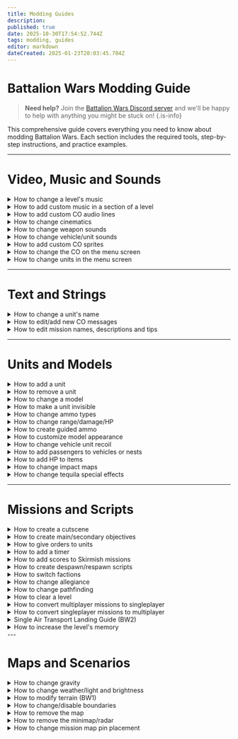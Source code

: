 ```yaml
---
title: Modding Guides
description: 
published: true
date: 2025-10-30T17:54:52.744Z
tags: modding, guides
editor: markdown
dateCreated: 2025-01-23T20:03:45.704Z
---
```


# Battalion Wars Modding Guide

> **Need help?** Join the [Battalion Wars Discord server](https://discord.gg/aPvrTsDARJ) and we'll be happy to help with anything you might be stuck on!
{.is-info}

This comprehensive guide covers everything you need to know about modding Battalion Wars. Each section includes the required tools, step-by-step instructions, and practice examples.

---

# Video, Music and Sounds

<details>
<summary>How to change a level's music</summary>

**Tools you need:**
- [List tools here]

**The guide:**
- [Step-by-step instructions]

**Example to practice:**
- [Practice example with specific files/levels]

</details>

<details>
<summary>How to add custom music in a section of a level</summary>

**Tools you need:**
- [List tools here]

**The guide:**
- [Step-by-step instructions]

**Example to practice:**
- [Practice example with specific files/levels]

</details>

<details>
<summary>How to add custom CO audio lines</summary>

**Tools you need:**
- [List tools here]

**The guide:**
- [Step-by-step instructions]

**Example to practice:**
- [Practice example with specific files/levels]

</details>

<details>
<summary>How to change cinematics</summary>

**Tools you need:**
- [List tools here]

**The guide:**
- [Step-by-step instructions]

**Example to practice:**
- [Practice example with specific files/levels]

</details>

<details>
<summary>How to change weapon sounds</summary>

**Tools you need:**
- [List tools here]

**The guide:**
- [Step-by-step instructions]

**Example to practice:**
- [Practice example with specific files/levels]

</details>

<details>
<summary>How to change vehicle/unit sounds</summary>

**Tools you need:**
- [List tools here]

**The guide:**
- [Step-by-step instructions]

**Example to practice:**
- [Practice example with specific files/levels]

</details>

<details>
<summary>How to add custom CO sprites</summary>

**Tools you need:**
- [List tools here]

**The guide:**
- [Step-by-step instructions]

**Example to practice:**
- [Practice example with specific files/levels]

</details>

<details>
<summary>How to change the CO on the menu screen</summary>

**Tools you need:**
- [List tools here]

**The guide:**
- [Step-by-step instructions]

**Example to practice:**
- [Practice example with specific files/levels]

</details>

<details>
<summary>How to change units in the menu screen</summary>

**Tools you need:**
- [List tools here]

**The guide:**
- [Step-by-step instructions]

**Example to practice:**
- [Practice example with specific files/levels]

</details>

---

# Text and Strings

<details>
<summary>How to change a unit's name</summary>

**Tools you need:**
- [List tools here]

**The guide:**
- [Step-by-step instructions]

**Example to practice:**
- [Practice example with specific files/levels]

</details>

<details>
<summary>How to edit/add new CO messages</summary>

**Tools you need:**
- [List tools here]

**The guide:**
- [Step-by-step instructions]

**Example to practice:**
- [Practice example with specific files/levels]

</details>

<details>
<summary>How to edit mission names, descriptions and tips</summary>

**Tools you need:**
- [List tools here]

**The guide:**
- [Step-by-step instructions]

**Example to practice:**
- [Practice example with specific files/levels]

</details>

---

# Units and Models

<details>
<summary>How to add a unit</summary>

**Tools you need:**
- [List tools here]

**The guide:**
- [Step-by-step instructions]

**Example to practice:**
- [Practice example with specific files/levels]

</details>

<details>
<summary>How to remove a unit</summary>

**Tools you need:**
- [List tools here]

**The guide:**
- [Step-by-step instructions]

**Example to practice:**
- [Practice example with specific files/levels]

</details>

<details>
<summary>How to change a model</summary>

**Tools you need:**
- [List tools here]

**The guide:**
- [Step-by-step instructions]

**Example to practice:**
- [Practice example with specific files/levels]

</details>

<details>
<summary>How to make a unit invisible</summary>

**Tools you need:**
- [List tools here]

**The guide:**
- [Step-by-step instructions]

**Example to practice:**
- [Practice example with specific files/levels]

</details>

<details>
<summary>How to change ammo types</summary>

**Tools you need:**
- [List tools here]

**The guide:**
- [Step-by-step instructions]

**Example to practice:**
- [Practice example with specific files/levels]

</details>

<details>
<summary>How to change range/damage/HP</summary>

**Tools you need:**
- [List tools here]

**The guide:**
- [Step-by-step instructions]

**Example to practice:**
- [Practice example with specific files/levels]

</details>

<details>
<summary>How to create guided ammo</summary>

**Tools you need:**
- [List tools here]

**The guide:**
- [Step-by-step instructions]

**Example to practice:**
- [Practice example with specific files/levels]

</details>

<details>
<summary>How to customize model appearance</summary>

**Tools you need:**
- [List tools here]

**The guide:**
- [Step-by-step instructions]

**Example to practice:**
- [Practice example with specific files/levels]

</details>

<details>
<summary>How to change vehicle unit recoil</summary>

# Tools you need:
- **[Battalion Level Editor](https://github.com/RenolY2/battalion-level-editor/releases)**

# The guide:
**Step 1:**
  Have a ground unit selected, then either press `CTRL + E` or on the top right side select the `Edit Object(s)` button to open the `cGroundVehicleBase`'s `Edit Object:` window.
  
**Step 2:**  
  From here you want to find the `mBase` and press the `Edit` button to open the `cGroundVehicleBase`'s `Edit Object:` window, then

# Example to practice:
- [Practice example with specific files/levels]

</details>

<details>
<summary>How to add passengers to vehicles or nests</summary>

**Tools you need:**
- [List tools here]

**The guide:**
- [Step-by-step instructions]

**Example to practice:**
- [Practice example with specific files/levels]

</details>

<details>
<summary>How to add HP to items</summary>

**Tools you need:**
- [List tools here]

**The guide:**
- [Step-by-step instructions]

**Example to practice:**
- [Practice example with specific files/levels]

</details>

<details>
<summary>How to change impact maps</summary>

**Tools you need:**
- [List tools here]

**The guide:**
- [Step-by-step instructions]

**Example to practice:**
- [Practice example with specific files/levels]

</details>

<details>
<summary>How to change tequila special effects</summary>

**Tools you need:**
- [List tools here]

**The guide:**
- [Step-by-step instructions]

**Example to practice:**
- [Practice example with specific files/levels]

</details>

---

# Missions and Scripts

<details>
<summary>How to create a cutscene</summary>

**Tools you need:**
- [List tools here]

**The guide:**
- [Step-by-step instructions]

**Example to practice:**
- [Practice example with specific files/levels]

</details>

<details>
<summary>How to create main/secondary objectives</summary>

**Tools you need:**
- [List tools here]

**The guide:**
- [Step-by-step instructions]

**Example to practice:**
- [Practice example with specific files/levels]

</details>

<details>
<summary>How to give orders to units</summary>

**Tools you need:**
- [List tools here]

**The guide:**
- [Step-by-step instructions]

**Example to practice:**
- [Practice example with specific files/levels]

</details>

<details>
<summary>How to add a timer</summary>

**Tools you need:**
- [List tools here]

**The guide:**
- [Step-by-step instructions]

**Example to practice:**
- [Practice example with specific files/levels]

</details>

<details>
<summary>How to add scores to Skirmish missions</summary>

**Tools you need:**
- [List tools here]

**The guide:**
- [Step-by-step instructions]

**Example to practice:**
- [Practice example with specific files/levels]

</details>

<details>
<summary>How to create despawn/respawn scripts</summary>

**Tools you need:**
- [List tools here]

**The guide:**
- [Step-by-step instructions]

**Example to practice:**
- [Practice example with specific files/levels]

</details>

<details>
<summary>How to switch factions</summary>

**Tools you need:**
- [List tools here]

**The guide:**
- [Step-by-step instructions]

**Example to practice:**
- [Practice example with specific files/levels]

</details>

<details>
<summary>How to change allegiance</summary>

**Tools you need:**
- [List tools here]

**The guide:**
- [Step-by-step instructions]

**Example to practice:**
- [Practice example with specific files/levels]

</details>

<details>
<summary>How to change pathfinding</summary>

**Tools you need:**
- [List tools here]

**The guide:**
- [Step-by-step instructions]

**Example to practice:**
- [Practice example with specific files/levels]

</details>

<details>
<summary>How to clear a level</summary>

**Tools you need:**
- [List tools here]

**The guide:**
- [Step-by-step instructions]

**Example to practice:**
- [Practice example with specific files/levels]

</details>

<details>
<summary>How to convert multiplayer missions to singleplayer</summary>

**Tools you need:**
- [List tools here]

**The guide:**
- [Step-by-step instructions]

**Example to practice:**
- [Practice example with specific files/levels]

</details>

<details>
<summary>How to convert singleplayer missions to multiplayer</summary>

**Tools you need:**
- [List tools here]

**The guide:**
- [Step-by-step instructions]

**Example to practice:**
- [Practice example with specific files/levels]

</details>

<details>
<summary>Single Air Transport Landing Guide (BW2)</summary>

**Tools you need:**
- [List tools here]

**The guide:**
- [Step-by-step instructions]

**Example to practice:**
- [Practice example with specific files/levels]

</details>

<details>
<summary>How to increase the level's memory</summary>

**Tools you need:**
- [List tools here]

**The guide:**
- [Step-by-step instructions]

**Example to practice:**
- [Practice example with specific files/levels]

</details>
---

# Maps and Scenarios

<details>
<summary>How to change gravity</summary>

**Tools you need:**
- [List tools here]

**The guide:**
- [Step-by-step instructions]

**Example to practice:**
- [Practice example with specific files/levels]

</details>

<details>
<summary>How to change weather/light and brightness</summary>

**Tools you need:**
- [List tools here]

**The guide:**
- [Step-by-step instructions]

**Example to practice:**
- [Practice example with specific files/levels]

</details>

<details>
<summary>How to modify terrain (BW1)</summary>

**Tools you need:**
- [List tools here]

**The guide:**
- [Step-by-step instructions]

**Example to practice:**
- [Practice example with specific files/levels]

</details>

<details>
<summary>How to change/disable boundaries</summary>

**Tools you need:**
- [List tools here]

**The guide:**
- [Step-by-step instructions]

**Example to practice:**
- [Practice example with specific files/levels]

</details>

<details>
<summary>How to remove the map</summary>

**Tools you need:**
- [List tools here]

**The guide:**
- [Step-by-step instructions]

**Example to practice:**
- [Practice example with specific files/levels]

</details>

<details>
<summary>How to remove the minimap/radar</summary>

**Tools you need:**
- [List tools here]

**The guide:**
- [Step-by-step instructions]

**Example to practice:**
- [Practice example with specific files/levels]

</details>

<details>
<summary>How to change mission map pin placement</summary>

**Tools you need:**
- [List tools here]

**The guide:**
- [Step-by-step instructions]

**Example to practice:**
- [Practice example with specific files/levels]

</details>